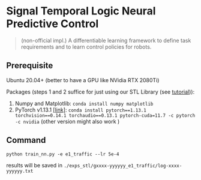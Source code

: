 # Signal Temporal Logic Neural Predictive Control
> (non-official impl.) A differentiable learning framework to define task requirements and to learn control policies for robots.

## Prerequisite
Ubuntu 20.04+ (better to have a GPU like NVidia RTX 2080Ti)

Packages (steps 1 and 2 suffice for just using our STL Library (see [tutorial](tutorial.ipynb))):
1. Numpy and Matplotlib: `conda install numpy matplotlib`
2. PyTorch v1.13.1 [[link]](https://pytorch.org/get-started/previous-versions/): `conda install pytorch==1.13.1 torchvision==0.14.1 torchaudio==0.13.1 pytorch-cuda=11.7 -c pytorch -c nvidia` (other version might also work )

## Command
`python train_nn.py -e e1_traffic --lr 5e-4`

results will be saved in `./exps_stl/gxxxx-yyyyyy_e1_traffic/log-xxxx-yyyyyy.txt`
